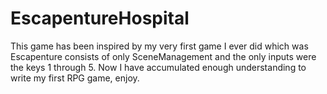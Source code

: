 # EscapentureHospital
This game has been inspired by my very first game I ever did which was Escapenture consists of only SceneManagement and the only inputs were the keys 1 through 5. Now I have accumulated enough understanding to write my first RPG game, enjoy.
